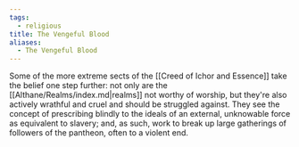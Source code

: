 ```yaml
---
tags:
  - religious
title: The Vengeful Blood
aliases:
  - The Vengeful Blood
---
```


Some of the more extreme sects of the [[Creed of Ichor and Essence]] take the belief one step further: not only are the [[Althane/Realms/index.md|realms]] not worthy of worship, but they're also actively wrathful and cruel and should be struggled against. They see the concept of prescribing blindly to the ideals of an external, unknowable force as equivalent to slavery; and, as such, work to break up large gatherings of followers of the pantheon, often to a violent end.